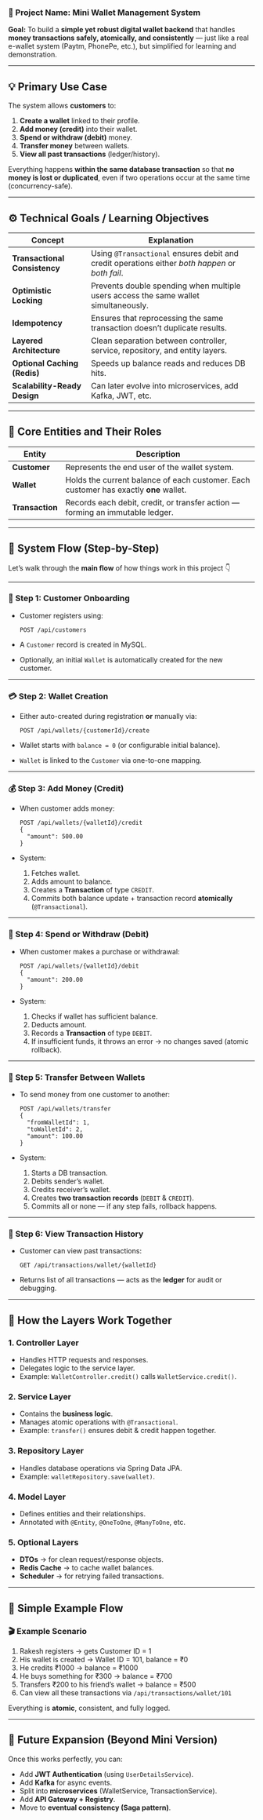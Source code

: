 

### 🔹 Project Name: **Mini Wallet Management System**

**Goal:**
To build a **simple yet robust digital wallet backend** that handles **money transactions safely, atomically, and consistently** — just like a real e-wallet system (Paytm, PhonePe, etc.), but simplified for learning and demonstration.

---

## 💡 **Primary Use Case**

The system allows **customers** to:

1. **Create a wallet** linked to their profile.
2. **Add money (credit)** into their wallet.
3. **Spend or withdraw (debit)** money.
4. **Transfer money** between wallets.
5. **View all past transactions** (ledger/history).

Everything happens **within the same database transaction** so that **no money is lost or duplicated**, even if two operations occur at the same time (concurrency-safe).

---

## ⚙️ **Technical Goals / Learning Objectives**

| Concept                       | Explanation                                                                                     |
| ----------------------------- | ----------------------------------------------------------------------------------------------- |
| **Transactional Consistency** | Using `@Transactional` ensures debit and credit operations either *both happen* or *both fail*. |
| **Optimistic Locking**        | Prevents double spending when multiple users access the same wallet simultaneously.             |
| **Idempotency**               | Ensures that reprocessing the same transaction doesn’t duplicate results.                       |
| **Layered Architecture**      | Clean separation between controller, service, repository, and entity layers.                    |
| **Optional Caching (Redis)**  | Speeds up balance reads and reduces DB hits.                                                    |
| **Scalability-Ready Design**  | Can later evolve into microservices, add Kafka, JWT, etc.                                       |

---

## 🧩 **Core Entities and Their Roles**

| Entity          | Description                                                                           |
| --------------- | ------------------------------------------------------------------------------------- |
| **Customer**    | Represents the end user of the wallet system.                                         |
| **Wallet**      | Holds the current balance of each customer. Each customer has exactly **one** wallet. |
| **Transaction** | Records each debit, credit, or transfer action — forming an immutable ledger.         |

---

## 🔄 **System Flow (Step-by-Step)**

Let’s walk through the **main flow** of how things work in this project 👇

---

### 🧍 Step 1: Customer Onboarding

* Customer registers using:

  ```http
  POST /api/customers
  ```
* A `Customer` record is created in MySQL.
* Optionally, an initial `Wallet` is automatically created for the new customer.

---

### 💳 Step 2: Wallet Creation

* Either auto-created during registration **or** manually via:

  ```http
  POST /api/wallets/{customerId}/create
  ```
* Wallet starts with `balance = 0` (or configurable initial balance).
* `Wallet` is linked to the `Customer` via one-to-one mapping.

---

### 💰 Step 3: Add Money (Credit)

* When customer adds money:

  ```http
  POST /api/wallets/{walletId}/credit
  {
    "amount": 500.00
  }
  ```
* System:

  1. Fetches wallet.
  2. Adds amount to balance.
  3. Creates a **Transaction** of type `CREDIT`.
  4. Commits both balance update + transaction record **atomically** (`@Transactional`).

---

### 💸 Step 4: Spend or Withdraw (Debit)

* When customer makes a purchase or withdrawal:

  ```http
  POST /api/wallets/{walletId}/debit
  {
    "amount": 200.00
  }
  ```
* System:

  1. Checks if wallet has sufficient balance.
  2. Deducts amount.
  3. Records a **Transaction** of type `DEBIT`.
  4. If insufficient funds, it throws an error → no changes saved (atomic rollback).

---

### 🔁 Step 5: Transfer Between Wallets

* To send money from one customer to another:

  ```http
  POST /api/wallets/transfer
  {
    "fromWalletId": 1,
    "toWalletId": 2,
    "amount": 100.00
  }
  ```
* System:

  1. Starts a DB transaction.
  2. Debits sender’s wallet.
  3. Credits receiver’s wallet.
  4. Creates **two transaction records** (`DEBIT` & `CREDIT`).
  5. Commits all or none — if any step fails, rollback happens.

---

### 📜 Step 6: View Transaction History

* Customer can view past transactions:

  ```http
  GET /api/transactions/wallet/{walletId}
  ```
* Returns list of all transactions — acts as the **ledger** for audit or debugging.

---

## 🧠 **How the Layers Work Together**

### 1. **Controller Layer**

* Handles HTTP requests and responses.
* Delegates logic to the service layer.
* Example: `WalletController.credit()` calls `WalletService.credit()`.

### 2. **Service Layer**

* Contains the **business logic**.
* Manages atomic operations with `@Transactional`.
* Example: `transfer()` ensures debit & credit happen together.

### 3. **Repository Layer**

* Handles database operations via Spring Data JPA.
* Example: `walletRepository.save(wallet)`.

### 4. **Model Layer**

* Defines entities and their relationships.
* Annotated with `@Entity`, `@OneToOne`, `@ManyToOne`, etc.

### 5. **Optional Layers**

* **DTOs** → for clean request/response objects.
* **Redis Cache** → to cache wallet balances.
* **Scheduler** → for retrying failed transactions.

---

## 🧩 **Simple Example Flow**

### 🎬 Example Scenario

1. Rakesh registers → gets Customer ID = 1
2. His wallet is created → Wallet ID = 101, balance = ₹0
3. He credits ₹1000 → balance = ₹1000
4. He buys something for ₹300 → balance = ₹700
5. Transfers ₹200 to his friend’s wallet → balance = ₹500
6. Can view all these transactions via `/api/transactions/wallet/101`

Everything is **atomic**, consistent, and fully logged.

---

## 🚀 **Future Expansion (Beyond Mini Version)**

Once this works perfectly, you can:

* Add **JWT Authentication** (using `UserDetailsService`).
* Add **Kafka** for async events.
* Split into **microservices** (WalletService, TransactionService).
* Add **API Gateway + Registry**.
* Move to **eventual consistency (Saga pattern)**.

